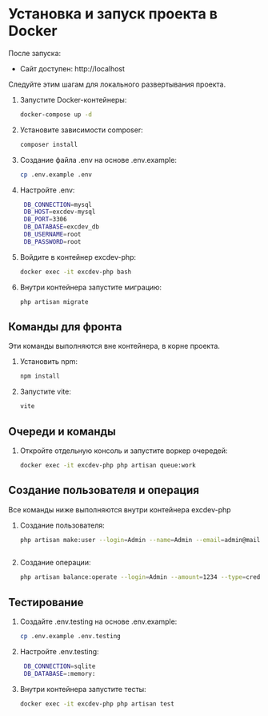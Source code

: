 # Установка и запуск проекта в Docker
После запуска:
- Сайт доступен: http://localhost

Следуйте этим шагам для локального развертывания проекта.

1. Запустите Docker-контейнеры:
   ```bash
   docker-compose up -d
2. Установите зависимости composer:
   ```bash
   composer install
3. Создание файла .env на основе .env.example:
   ```bash
   cp .env.example .env
4. Настройте .env:
   ```bash
    DB_CONNECTION=mysql
    DB_HOST=excdev-mysql
    DB_PORT=3306
    DB_DATABASE=excdev_db
    DB_USERNAME=root
    DB_PASSWORD=root
5. Войдите в контейнер excdev-php:
   ```bash
   docker exec -it excdev-php bash
6. Внутри контейнера запустите миграцию:
   ```bash
   php artisan migrate

## Команды для фронта
Эти команды выполняются вне контейнера, в корне проекта.
1. Установить npm:
   ```bash
   npm install
2. Запустите vite:
   ```bash
   vite

## Очереди и команды
1. Откройте отдельную консоль и запустите воркер очередей:
   ```bash
   docker exec -it excdev-php php artisan queue:work

## Создание пользователя и операция
Все команды ниже выполняются внутри контейнера excdev-php
1. Создание пользователя:
   ```bash
   php artisan make:user --login=Admin --name=Admin --email=admin@mail.ru  --password=12345678
    
2. Создание операции:
   ```bash
   php artisan balance:operate --login=Admin --amount=1234 --type=credit --description=Salary
   
## Тестирование
1. Создайте .env.testing на основе .env.example:
   ```bash
   cp .env.example .env.testing
2. Настройте .env.testing:
   ```bash
    DB_CONNECTION=sqlite
    DB_DATABASE=:memory:
3. Внутри контейнера запустите тесты:
   ```bash
   docker exec -it excdev-php php artisan test
